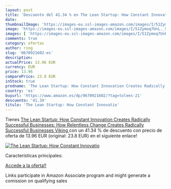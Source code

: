 ```yaml
---
layout: post
title: 'Descuento del 41.34 % en The Lean Startup: How Constant Innovatio'
date: 
thumbnailImage: 'https://images-eu.ssl-images-amazon.com/images/I/51Zymoq7UnL._SL200_.jpg'
image: 'https://images-eu.ssl-images-amazon.com/images/I/51Zymoq7UnL._SL200_.jpg'
images: [ 'https://images-eu.ssl-images-amazon.com/images/I/51Zymoq7UnL._SL200_.jpg' ]
comments: true
category: ofertas
author: ring
slug: '0670921602-es'
description:
actualPrice: 13.96 EUR
currency: EUR
price: 13.96
comparePrice: 23.8 EUR
inStock: true
prodname: 'The Lean Startup: How Constant Innovation Creates Radically Successful Businesses: How Relentless Change Creates Radically Successful Businesses  Viking '
country: 'es'
buyurl: 'https://www.amazon.es/dp/0670921602/?tag=tolees-21'
descuento: '41.34'
titulo: 'The Lean Startup: How Constant Innovatio'
---
```


Tienes [The Lean Startup: How Constant Innovation Creates Radically Successful Businesses: How Relentless Change Creates Radically Successful Businesses  Viking ](https://www.amazon.es/dp/0670921602/?tag=tolees-21) con un 41.34 % de descuento con precio de oferta de 13.96 EUR (original: 23.8 EUR) en el siguiente enlace!

[![The Lean Startup: How Constant Innovatio](https://images-eu.ssl-images-amazon.com/images/I/51Zymoq7UnL._SL200_.jpg)](https://www.amazon.es/dp/0670921602/?tag=tolees-21)

Características principales:


[Accede a la oferta!!](https://www.amazon.es/dp/0670921602/?tag=tolees-21)

Links participate in Amazon Associate program and might generate a comission on qualifying sales


